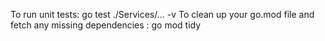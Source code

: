 To run unit tests:  go test ./Services/... -v
To clean up your go.mod file and fetch any missing dependencies : go mod tidy
